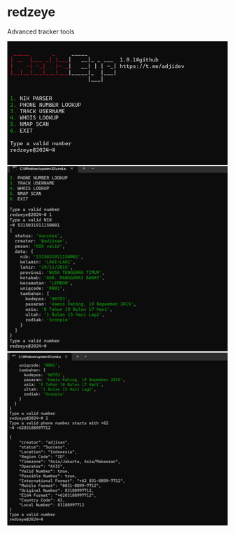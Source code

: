 # redzeye
Advanced tracker tools

![ss1](https://raw.githubusercontent.com/AdjiDev/redzeye/refs/heads/main/ss1.png)
![ss2](https://raw.githubusercontent.com/AdjiDev/redzeye/refs/heads/main/ss2.png)
![ss3](https://raw.githubusercontent.com/AdjiDev/redzeye/refs/heads/main/ss3.png)
